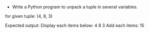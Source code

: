 * Write a Python program to unpack a tuple in several variables.

for given tuple: (4, 8, 3)

Expected output:
Display each items below: 
4
8
3
Add each items: 15